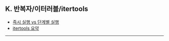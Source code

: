 ## K. 반복자/이터러블/itertools
- [즉시 실행 vs 단계별 실행](./01-즉시실행_단계별_실행.md)
- [itertools 요약](./02-itertools.md)

---
